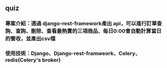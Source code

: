 ## quiz


### 專案介紹：透過 django-rest-framework產出 api，可以進行訂單查詢、查詢、刪除、查看最熱賣的三項商品、每日0:00會自動計算當日的營收，並產出csv檔

### 使用技術：Django、Django-rest-framweork、Celery、redis(Celery's broker)